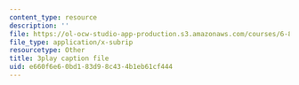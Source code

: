 ```yaml
---
content_type: resource
description: ''
file: https://ol-ocw-studio-app-production.s3.amazonaws.com/courses/6-811-principles-and-practice-of-assistive-technology-fall-2014/e660f6e60bd183d98c434b1eb61cf444_x18bMLW4eO4.srt
file_type: application/x-subrip
resourcetype: Other
title: 3play caption file
uid: e660f6e6-0bd1-83d9-8c43-4b1eb61cf444
---
```

